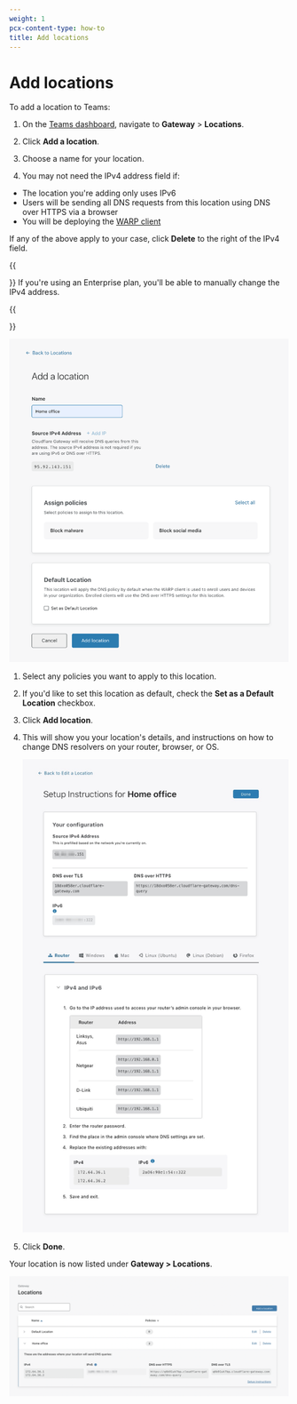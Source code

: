 ```yaml
---
weight: 1
pcx-content-type: how-to
title: Add locations
---
```


# Add locations

To add a location to Teams:

1. On the [Teams dashboard](https://dash.teams.cloudflare.com), navigate to **Gateway** > **Locations**.

1. Click **Add a location**.

1. Choose a name for your location.

1. You may not need the IPv4 address field if:

- The location you're adding only uses IPv6
- Users will be sending all DNS requests from this location using DNS over HTTPS via a browser
- You will be deploying the [WARP client](/connections/connect-devices/warp)

If any of the above apply to your case, click **Delete** to the right of the IPv4 field.

   {{<Aside>}}
If you're using an Enterprise plan, you'll be able to manually change the IPv4 address.

   {{</Aside>}}

![Add location](../../../static/documentation/connections/add-location.png)

1. Select any policies you want to apply to this location.

1. If you'd like to set this location as default, check the **Set as a Default Location** checkbox.

1. Click **Add location**.

1. This will show you your location's details, and instructions on how to change DNS resolvers on your router, browser, or OS.

   ![Location setup](../../../static/documentation/connections/location-setup-instructions.png)

1. Click **Done**.

Your location is now listed under **Gateway > Locations**.

![Location added](../../../static/documentation/connections/added-location.png)